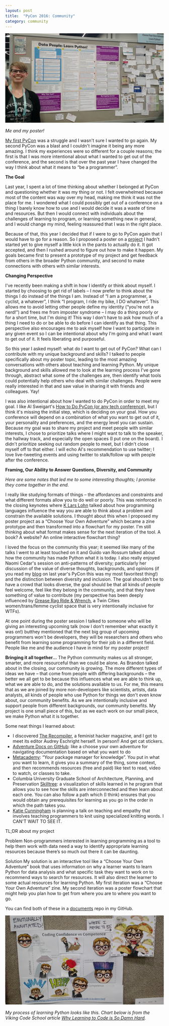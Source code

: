 ```yaml
---
layout: post
title:  "PyCon 2016: Community"
category: community
---
```


![PyCon Poster](/images/2016/pyconposter.jpg)

*Me and my poster!*

[My first PyCon](http://roxjohnson.com/community/2015/04/16/pycon.html) was a struggle and I wasn't sure I wanted to go again. My second PyCon was a blast and I couldn't imagine it being any more amazing. I think my experiences were so different for a couple reasons; the first is that I was more intentional about what I wanted to get out of the conference, and the second is that over the past year I have changed the way I think about what it means to “be a programmer”.


**The Goal**

Last year, I spent a lot of time thinking about whether I belonged at PyCon and questioning whether it was my thing or not. I felt overwhelmed because most of the content was way over my head, making me think it was not the place for me. I wondered what I could possibly get out of a conference on a thing I barely know how to use and I would decide it was a waste of time and resources. But then I would connect with individuals about the challenges of learning to program, or learning something new in general, and I would change my mind, feeling reassured that I was in the right place.


Because of that, this year I decided that if I were to go to PyCon again that I would have to go for a reason. So I proposed a poster on a [project](http://roxjohnson.com/notes/2016/04/25/zine.html) I hadn't started yet to give myself a little kick in the pants to actually do it. It got accepted, and then I rushed around to figure out how to make it happen. My goals became first to present a prototype of my project and get feedback from others in the broader Python community, and second to make connections with others with similar interests.


**Changing Perspective**

I've recently been making a shift in how I identify or think about myself. I started by choosing to get rid of labels – I now prefer to think about the things I do instead of the things I am. Instead of “I am a programmer, a cyclist, a whatever”, I think “I program, I ride my bike, I DO whatever”. This allows me to avoid letting other people define my identity (“you're not a nerd!”) and frees me from imposter syndrome – I may do a thing poorly or for a short time, but I'm doing it! This way I don't have to ask how much of a thing I need to do or be able to do before I can identify as that thing. This perspective also encourages me to ask myself how I want to participate in any given event so I can be intentional about why I'm going and what I want to get out of it. It feels liberating and purposeful.


So this year I asked myself: what do I want to get out of PyCon? What can I contribute with my unique background and skills? I talked to people specifically about my poster topic, leading to the most amazing conversations with others about teaching and learning Python. My unique background and skills allowed me to look at the learning process I've gone through, abstract what some of the challenges are, then identify what tools could potentially help others who deal with similar challenges. People were really interested in that and saw value in sharing it with friends and colleagues. Yay!


I was also intentional about how I wanted to do PyCon in order to meet my goal. I like Al Sweigart's [How to Do PyCon (or any tech conference)](https://automatetheboringstuff.com/how-to-do-pycon-or-any-tech-conference/), but I think it's missing the initial step, which is deciding on your goal. How you conference will depend on a combination of what you want to get out of it, your personality and preferences, and the energy level you can sustain. Because my goal was to share my project and meet people with similar interests, I chose to prioritize talks where I might want to talk to the speaker, the hallway track, and especially the open spaces (I put one on the board). I didn't prioritize seeking out random people to meet, but I didn't close myself off to that either. I will echo Al's recommendation to use twitter; I love live-tweeting events and using twitter to stalk/follow up with people after the conference.


**Framing, Our Ability to Answer Questions, Diversity, and Community**

*Here are some notes that led me to some interesting thoughts; I promise they come together in the end.*


I really like studying formats of things – the affordances and constraints and what different formats allow you to do well or poorly. This was reinforced in the closing keynotes where [K Lars Lohn](https://twitter.com/2braids) talked about how programming languages influence the way you are able to think about a problem and constrain the available solutions. I thought about this when I proposed my poster project as a “Choose Your Own Adventure” which became a zine prototype and then transformed into a flowchart for my poster. I'm still thinking about what format makes sense for the next iteration of the tool. A book? A website? An online interactive flowchart thing?


I loved the focus on the community this year; it seemed like many of the talks I went to at least touched on it and Guido van Rossum talked about how the community has made Python what it is today. I also really enjoyed Naomi Cedar's session on anti-patterns of diversity; particularly her discussion of the value of diverse thoughts, backgrounds, and opinions (if you read my [blog](http://roxjohnson.com/community/2015/04/16/pycon.html) on last year's PyCon this was my most favoritest thing!) and the distinction between diversity and inclusion. The goal shouldn't be to have a crowd that looks diverse, the goal should be that all kinds of people feel welcome, feel like they belong in the community, and that they have something of value to contribute (my perspective has been deeply influenced by [Grease Rag Ride & Wrench](http://greaserag.org/), a Twin Cities women/trans/femme cyclist space that is very intentionally inclusive for WTFs).


At one point during the poster session I talked to someone who will be giving an interesting upcoming talk (now I don't remember what exactly it was on!) butthey mentioned that the next big group of upcoming programmers won't be developers, they will be researchers and others who benefit from learning some programming for their job in a different field.  People like me and the audience I have in mind for my poster project!


**Bringing it all together…**
The Python community makes us all stronger, smarter, and more resourceful than we could be alone. As Brandon talked about in the closing, our community is growing. The more different types of ideas we have – that come from people with differing backgrounds – the better we all get to be because this influences what we are able to think up, what we are able to do, and the solutions available to us. For me, this means that as we are joined by more non-developers like scientists, artists, data analysts, all kinds of people who use Python for things we don't even know about, our community benefits. As we are intentionally inclusive and support people from different backgrounds, our community benefits. My project is one small piece of this, but as we each work on our small piece, we make Python what it is together.


Some neat things I learned about:

* I discovered [The Recompiler](https://recompilermag.com/), a feminist hacker magazine, and I got to meet its editor Audrey Eschright herself. In person!! And get cat stickers.
* [Adventure Docs on GitHub](https://github.com/lillian-gardenia-seabreeze/adventuredocs): like a choose your own adventure for navigating documentation based on what you want to do
* [Metacademy](https://www.metacademy.org/): “Your package manager for knowledge”. You put in what you want to learn, it gives you a summary of the thing, some context, and then recommends resources (free and paid) like text to read, video to watch, or classes to take.
* Columbia University Graduate School of Architecture, Planning, and Preservation [Skilltree](http://skilltree.gsapp.org/): a visualization of skills learned in he program that allows you to see how the skills are interconnected and then learn about each one. You can also follow a path which (I think) ensures that you would obtain any prerequisites for learning as you go in the order in which the path takes you.
* [Katie Cunningham](https://twitter.com/kcunning) is planning a talk on teaching and empathy that involves teaching programmers to knit using specialized knitting words. I CAN'T WAIT TO SEE IT.

TL;DR about my project

Problem
Non-programmers interested in learning programming as a tool to help them work with data need a way to identify appropriate learning resources because there’s so much out there it can be daunting.

Solution
My solution is an interactive tool like a “Choose Your Own Adventure” book that uses information on why a learner wants to learn Python for data analysis and what specific task they want to work on to recommend ways to search for resources. It will also direct the learner to some actual resources for learning Python.
My first iteration was a “Choose Your Own Adventure” zine.
My second iteration was a poster flowchart that might help you plan how to get from where you are to where you want to go.

You can find both of these in a [documents](https://github.com/roxanneminerals/documents) repo in my GitHub.

![Learning process](/images/2016/pyconpostercodinghard.jpg)

*My process of learning Python looks like this. Chart below is from the Viking Code School article [Why Learning to Code is So Damn Hard](https://www.vikingcodeschool.com/posts/why-learning-to-code-is-so-damn-hard).*
